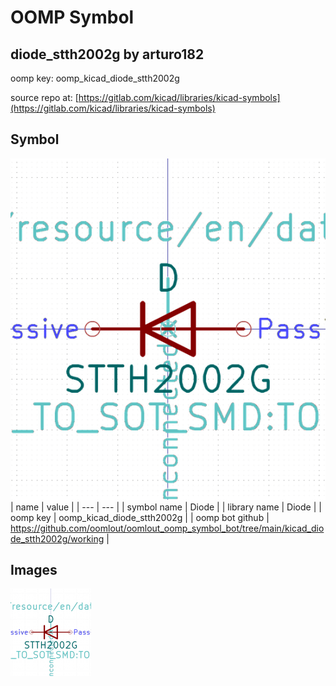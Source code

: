 # OOMP Symbol  
## diode_stth2002g  by arturo182  
  
oomp key: oomp_kicad_diode_stth2002g  
  
source repo at: [https://gitlab.com/kicad/libraries/kicad-symbols](https://gitlab.com/kicad/libraries/kicad-symbols)  
## Symbol  
  
[![working.png](working_600.png)](working.png)  
| name | value | 
| --- | --- | 
| symbol name | Diode | 
| library name | Diode | 
| oomp key | oomp_kicad_diode_stth2002g | 
| oomp bot github | https://github.com/oomlout/oomlout_oomp_symbol_bot/tree/main/kicad_diode_stth2002g/working | 
## Images  
  
[![working.png](working_140.png)](working.png)  
